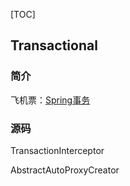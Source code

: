 [TOC]



## Transactional

### 简介

飞机票：[Spring事务](../../BaseJava/Spring/Collection/Spring事务.md)



### 源码

TransactionInterceptor



AbstractAutoProxyCreator

